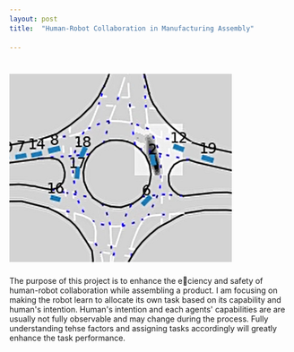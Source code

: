 ```yaml
---
layout: post
title:  "Human-Robot Collaboration in Manufacturing Assembly"

---
```

# ![picture](assets/img/Roundabouts.png) 
The purpose of this project is to enhance the eciency and safety of human-robot collaboration while assembling a product. 
I am focusing on making the robot learn to allocate its own task based on its capability and human's intention. 
Human's intention and each agents' capabilities are are usually not fully observable and may change during the process. 
Fully understanding tehse factors and assigning tasks accordingly will greatly enhance the task performance.